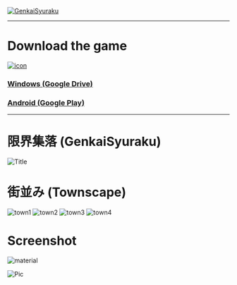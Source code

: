 [![GenkaiSyuraku](https://raw.githubusercontent.com/Kasugaccho/Kasugaccho/master/Picture/genkai_syuraku.png)](https://play.google.com/store/apps/details?id=com.GenkaiSyuraku_Android)

---

# Download the game

[![icon](https://github.com/Kasugaccho/GenkaiSyuraku/blob/master/picture/icon114.png)](https://play.google.com/store/apps/details?id=com.GenkaiSyuraku_Android)

### [**Windows (Google Drive)**](https://drive.google.com/drive/folders/1N2r9BZgOluvoGjJA4ew49TY_3PqrmvVH?usp=sharing)

### [**Android (Google Play)**](https://play.google.com/store/apps/details?id=com.GenkaiSyuraku_Android)

---

# 限界集落 (GenkaiSyuraku)
![Title](https://github.com/Kasugaccho/GenkaiSyuraku/blob/master/picture/title.png)

# 街並み (Townscape)

![town1](https://github.com/Kasugaccho/GenkaiSyuraku/blob/master/picture/town1.png)
![town2](https://github.com/Kasugaccho/GenkaiSyuraku/blob/master/picture/town2.png)
![town3](https://github.com/Kasugaccho/GenkaiSyuraku/blob/master/picture/town3.png)
![town4](https://github.com/Kasugaccho/GenkaiSyuraku/blob/master/picture/town4.png)


# Screenshot

![material](https://github.com/Kasugaccho/GenkaiSyuraku/blob/master/picture/material.png)

![Pic](https://github.com/Kasugaccho/GenkaiSyuraku/blob/master/picture/fish.png)
